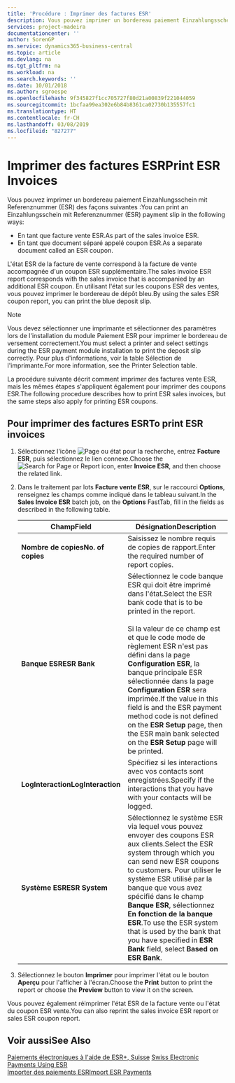 ```yaml
---
title: 'Procédure : Imprimer des factures ESR'
description: Vous pouvez imprimer un bordereau paiement Einzahlungsschein mit Referenznummer (ESR) de plusieurs façons.
services: project-madeira
documentationcenter: ''
author: SorenGP
ms.service: dynamics365-business-central
ms.topic: article
ms.devlang: na
ms.tgt_pltfrm: na
ms.workload: na
ms.search.keywords: ''
ms.date: 10/01/2018
ms.author: sgroespe
ms.openlocfilehash: 9f345827f1cc705727f80d21a00839f221044059
ms.sourcegitcommit: 1bcfaa99ea302e6b84b8361ca02730b135557fc1
ms.translationtype: HT
ms.contentlocale: fr-CH
ms.lasthandoff: 03/08/2019
ms.locfileid: "827277"
---
```

# <a name="print-esr-invoices"></a><span data-ttu-id="30232-103">Imprimer des factures ESR</span><span class="sxs-lookup"><span data-stu-id="30232-103">Print ESR Invoices</span></span>
<span data-ttu-id="30232-104">Vous pouvez imprimer un bordereau paiement Einzahlungsschein mit Referenznummer (ESR) des façons suivantes :</span><span class="sxs-lookup"><span data-stu-id="30232-104">You can print an Einzahlungsschein mit Referenznummer (ESR) payment slip in the following ways:</span></span>  

- <span data-ttu-id="30232-105">En tant que facture vente ESR.</span><span class="sxs-lookup"><span data-stu-id="30232-105">As part of the sales invoice ESR.</span></span>  
- <span data-ttu-id="30232-106">En tant que document séparé appelé coupon ESR.</span><span class="sxs-lookup"><span data-stu-id="30232-106">As a separate document called an ESR coupon.</span></span>  

<span data-ttu-id="30232-107">L'état ESR de la facture de vente correspond à la facture de vente accompagnée d'un coupon ESR supplémentaire.</span><span class="sxs-lookup"><span data-stu-id="30232-107">The sales invoice ESR report corresponds with the sales invoice that is accompanied by an additional ESR coupon.</span></span> <span data-ttu-id="30232-108">En utilisant l'état sur les coupons ESR des ventes, vous pouvez imprimer le bordereau de dépôt bleu.</span><span class="sxs-lookup"><span data-stu-id="30232-108">By using the sales ESR coupon report, you can print the blue deposit slip.</span></span>  

> [!NOTE]  
>  <span data-ttu-id="30232-109">Vous devez sélectionner une imprimante et sélectionner des paramètres lors de l'installation du module Paiement ESR pour imprimer le bordereau de versement correctement.</span><span class="sxs-lookup"><span data-stu-id="30232-109">You must select a printer and select settings during the ESR payment module installation to print the deposit slip correctly.</span></span> <span data-ttu-id="30232-110">Pour plus d'informations, voir la table Sélection de l'imprimante.</span><span class="sxs-lookup"><span data-stu-id="30232-110">For more information, see the Printer Selection table.</span></span>  

<span data-ttu-id="30232-111">La procédure suivante décrit comment imprimer des factures vente ESR, mais les mêmes étapes s'appliquent également pour imprimer des coupons ESR.</span><span class="sxs-lookup"><span data-stu-id="30232-111">The following procedure describes how to print ESR sales invoices, but the same steps also apply for printing ESR coupons.</span></span>  

## <a name="to-print-esr-invoices"></a><span data-ttu-id="30232-112">Pour imprimer des factures ESR</span><span class="sxs-lookup"><span data-stu-id="30232-112">To print ESR invoices</span></span>  

1.  <span data-ttu-id="30232-113">Sélectionnez l'icône ![Page ou état pour la recherche](../../media/ui-search/search_small.png "Page ou état pour la recherche"), entrez **Facture ESR**, puis sélectionnez le lien connexe.</span><span class="sxs-lookup"><span data-stu-id="30232-113">Choose the ![Search for Page or Report](../../media/ui-search/search_small.png "Search for Page or Report icon") icon, enter **Invoice ESR**, and then choose the related link.</span></span>  
2.  <span data-ttu-id="30232-114">Dans le traitement par lots **Facture vente ESR**, sur le raccourci **Options**, renseignez les champs comme indiqué dans le tableau suivant.</span><span class="sxs-lookup"><span data-stu-id="30232-114">In the **Sales Invoice ESR** batch job, on the **Options** FastTab, fill in the fields as described in the following table.</span></span>  

    |<span data-ttu-id="30232-115">Champ</span><span class="sxs-lookup"><span data-stu-id="30232-115">Field</span></span>|<span data-ttu-id="30232-116">Désignation</span><span class="sxs-lookup"><span data-stu-id="30232-116">Description</span></span>|  
    |---------------------------------|---------------------------------------|  
    |<span data-ttu-id="30232-117">**Nombre de copies**</span><span class="sxs-lookup"><span data-stu-id="30232-117">**No. of copies**</span></span>|<span data-ttu-id="30232-118">Saisissez le nombre requis de copies de rapport.</span><span class="sxs-lookup"><span data-stu-id="30232-118">Enter the required number of report copies.</span></span>|  
    |<span data-ttu-id="30232-119">**Banque ESR**</span><span class="sxs-lookup"><span data-stu-id="30232-119">**ESR Bank**</span></span>|<span data-ttu-id="30232-120">Sélectionnez le code banque ESR qui doit être imprimé dans l'état.</span><span class="sxs-lookup"><span data-stu-id="30232-120">Select the ESR bank code that is to be printed in the report.</span></span><br /><br /> <span data-ttu-id="30232-121">Si la valeur de ce champ est <Blank> et que le code mode de règlement ESR n'est pas défini dans la page **Configuration ESR**, la banque principale ESR sélectionnée dans la page **Configuration ESR** sera imprimée.</span><span class="sxs-lookup"><span data-stu-id="30232-121">If the value in this field is <Blank> and the ESR payment method code is not defined on the **ESR Setup** page, then the ESR main bank selected on the **ESR Setup** page will be printed.</span></span>|  
    |<span data-ttu-id="30232-122">**LogInteraction**</span><span class="sxs-lookup"><span data-stu-id="30232-122">**LogInteraction**</span></span>|<span data-ttu-id="30232-123">Spécifiez si les interactions avec vos contacts sont enregistrées.</span><span class="sxs-lookup"><span data-stu-id="30232-123">Specify if the interactions that you have with your contacts will be logged.</span></span>|  
    |<span data-ttu-id="30232-124">**Système ESR**</span><span class="sxs-lookup"><span data-stu-id="30232-124">**ESR System**</span></span>|<span data-ttu-id="30232-125">Sélectionnez le système ESR via lequel vous pouvez envoyer des coupons ESR aux clients.</span><span class="sxs-lookup"><span data-stu-id="30232-125">Select the ESR system through which you can send new ESR coupons to customers.</span></span> <span data-ttu-id="30232-126">Pour utiliser le système ESR utilisé par la banque que vous avez spécifié dans le champ **Banque ESR**, sélectionnez **En fonction de la banque ESR**.</span><span class="sxs-lookup"><span data-stu-id="30232-126">To use the ESR system that is used by the bank that you have specified in **ESR Bank** field, select **Based on ESR Bank**.</span></span>|  

3.  <span data-ttu-id="30232-127">Sélectionnez le bouton **Imprimer** pour imprimer l'état ou le bouton **Aperçu** pour l'afficher à l'écran.</span><span class="sxs-lookup"><span data-stu-id="30232-127">Choose the **Print** button to print the report or choose the **Preview** button to view it on the screen.</span></span>  

<span data-ttu-id="30232-128">Vous pouvez également réimprimer l'état ESR de la facture vente ou l'état du coupon ESR vente.</span><span class="sxs-lookup"><span data-stu-id="30232-128">You can also reprint the sales invoice ESR report or sales ESR coupon report.</span></span>  

## <a name="see-also"></a><span data-ttu-id="30232-129">Voir aussi</span><span class="sxs-lookup"><span data-stu-id="30232-129">See Also</span></span>  
 <span data-ttu-id="30232-130">[Paiements électroniques à l'aide de ESR+, Suisse](swiss-electronic-payments-using-esr.md) </span><span class="sxs-lookup"><span data-stu-id="30232-130">[Swiss Electronic Payments Using ESR](swiss-electronic-payments-using-esr.md) </span></span>  
 [<span data-ttu-id="30232-131">Importer des paiements ESR</span><span class="sxs-lookup"><span data-stu-id="30232-131">Import ESR Payments</span></span>](how-to-import-esr-payments.md)
